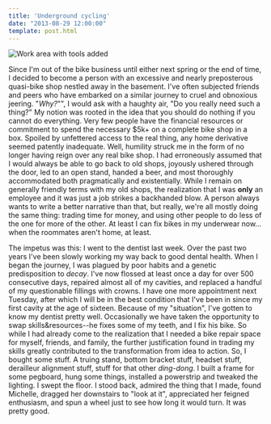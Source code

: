 ```yaml
---
title: 'Underground cycling'
date: "2013-08-29 12:00:00"
template: post.html
---
```


![Work area with tools added](http://slowtheory.openphoto.me.s3.amazonaws.com/custom/201308/2013-08-29-18.46.44-49e785_1024x1024.jpg)

Since I'm out of the bike business until either next spring or the end of time, I decided to become a person with an excessive and nearly preposterous quasi-bike shop nestled away in the basement. I've often subjected friends and peers who have embarked on a similar journey to cruel and obnoxious jeering. "*Why?*"", I would ask with a haughty air, "Do you really need such a thing?" My notion was rooted in the idea that you should do nothing if you cannot do everything. Very few people have the financial resources or commitment to spend the necessary $5k+ on a complete bike shop in a box. Spoiled by unfettered access to the real thing, any home derivative seemed patently inadequate. Well, humility struck me in the form of no longer having reign over any real bike shop. I had erroneously assumed that I would always be able to go back to old shops, joyously ushered through the door, led to an open stand, handed a beer, and most thoroughly accommodated both pragmatically and existentially. While I remain on generally friendly terms with my old shops, the realization that I was **only** an employee and it was just a job strikes a backhanded blow. A person always wants to write a better narrative than that, but really, we're all mostly doing the same thing: trading time for money, and using other people to do less of the one for more of the other. At least I can fix bikes in my underwear now…when the roommates aren't home, at least.

The impetus was this: I went to the dentist last week. Over the past two years I've been slowly working my way back to good dental health. When I began the journey, I was plagued by poor habits and a genetic predisposition to *decay*. I've now flossed at least once a day for over 500 consecutive days, repaired almost all of my cavities, and replaced a handful of my questionable fillings with crowns. I have one more appointment next Tuesday, after which I will be in the best condition that I've been in since my first cavity at the age of sixteen. Because of my "situation", I've gotten to know my dentist pretty well. Occasionally we have taken the opportunity to swap skills&amp;resources--he fixes some of my teeth, and I fix his bike. So while I had already come to the realization that I needed a bike repair space for myself, friends, and family, the further justification found in trading my skills greatly contributed to the transformation from idea to action. So, I bought some stuff. A truing stand, bottom bracket stuff, headset stuff, derailleur alignment stuff, stuff for that other *ding-dong*. I built a frame for some pegboard, hung some things, installed a powerstrip and tweaked the lighting. I swept the floor. I stood back, admired the thing that I made, found Michelle, dragged her downstairs to "look at it", appreciated her feigned enthusiasm, and spun a wheel just to see how long it would turn. It was pretty good.